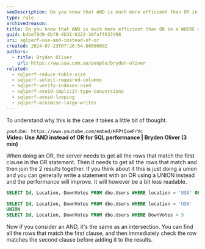 ```yaml
---
seoDescription: Do you know that AND is much more efficient than OR in a WHERE clause?
type: rule
archivedreason:
title: Do you know that AND is much more efficient than OR in a WHERE clause?
guid: b4be79d9-6bf8-4b31-b222-30faff037d98
uri: sqlperf-use-and-instead-of-or
created: 2024-07-23T07:26:54.0000000Z
authors:
  - title: Bryden Oliver
    url: https://ww.ssw.com.au/people/bryden-oliver
related:
  - sqlperf-reduce-table-size
  - sqlperf-select-required-columns
  - sqlperf-verify-indexes-used
  - sqlperf-avoid-implicit-type-conversions
  - sqlperf-avoid-looping
  - sqlperf-minimise-large-writes
---
```


To understand why this is the case it takes a little bit of thought.

<!--endintro-->

`youtube: https://www.youtube.com/embed/HFPtQxeFrVc`  
**Video: Use AND instead of OR for SQL performance | Bryden Oliver (3 min)**

When doing an OR, the server needs to get all the rows that match the first clause in the OR statement. Then it needs to get all the rows that match and then join the 2 results together. If you think about it this is just doing a union and you can generally write a statement with an OR using a UNION instead and the performance will improve. It will however be a bit less readable.

```sql
SELECT Id, Location, DownVotes FROM dbo.Users WHERE location = 'USA' OR DownVotes > 5;

SELECT Id, Location, DownVotes FROM dbo.Users WHERE location = 'USA'
UNION
SELECT Id, Location, DownVotes FROM dbo.Users WHERE DownVotes > 5
```

Now if you consider an AND, it's the same as an intersection. You can find all the rows that match the first clause, and then immediately check the row matches the second clause before adding it to the results.
